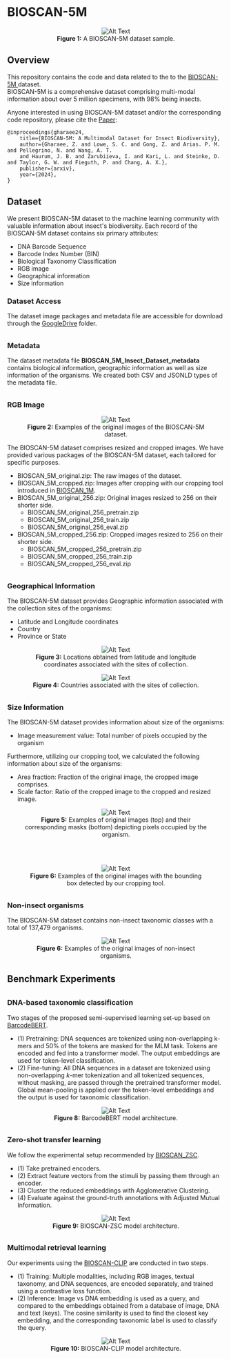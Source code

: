 # BIOSCAN-5M
<figure style="text-align: center;">
  <img src="BIOSCAN_images/repo_images/fig1.png" alt="Alt Text" />
  <figcaption><b>Figure 1:</b> A BIOSCAN-5M dataset sample.</figcaption>
</figure>

##### <h2> Overview
This repository contains the code and data related to the to the [BIOSCAN-5M ](https://biodiversitygenomics.net/5M-insects/)
dataset.  
BIOSCAN-5M is a comprehensive dataset comprising multi-modal information about over 5 million specimens, with 98% being insects. 

Anyone interested in using BIOSCAN-5M dataset and/or the corresponding code repository, 
please cite the [Paper]():

```
@inproceedings{gharaee24,
    title={BIOSCAN-5M: A Multimodal Dataset for Insect Biodiversity},
    author={Gharaee, Z. and Lowe, S. C. and Gong, Z. and Arias. P. M. and Pellegrino, N. and Wang, A. T. 
    and Haurum, J. B. and Zarubiieva, I. and Kari, L. and Steinke, D. and Taylor, G. W. and Fieguth, P. and Chang, A. X.},
    publisher={arxiv},
    year={2024},
}
```

##### <h2> Dataset
We present BIOSCAN-5M dataset to the machine learning community with valuable information about insect's biodiversity. 
Each record of the BIOSCAN-5M dataset contains six primary attributes:
* DNA Barcode Sequence
* Barcode Index Number (BIN)
* Biological Taxonomy Classification
* RGB image
* Geographical information 
* Size information


##### <h3> Dataset Access
The dataset image packages and metadata file are accessible for download through 
the [GoogleDrive](https://drive.google.com/drive/u/1/folders/1Jc57eKkeiYrnUBc9WlIp-ZS_L1bVlT-0) folder.

###### <h3> Metadata 
The dataset metadata file **BIOSCAN_5M_Insect_Dataset_metadata** contains biological information, geographic information as well as 
size information of the organisms. We created both CSV and JSONLD types of the metadata file.

###### <h3> RGB Image 

<figure style="text-align: center;">
  <img src="BIOSCAN_images/repo_images/images_n.png" alt="Alt Text" />
  <figcaption><b>Figure 2:</b> Examples of the original images of the BIOSCAN-5M dataset.</figcaption>
</figure>


The BIOSCAN-5M dataset comprises resized and cropped images.
We have provided various packages of the BIOSCAN-5M dataset, each tailored for specific purposes.

* BIOSCAN_5M_original.zip: The raw images of the dataset.
* BIOSCAN_5M_cropped.zip: Images after cropping with our cropping tool introduced in [BIOSCAN_1M](https://github.com/zahrag/BIOSCAN-1M).
* BIOSCAN_5M_original_256.zip: Original images resized to 256 on their shorter side.
  * BIOSCAN_5M_original_256_pretrain.zip
  * BIOSCAN_5M_original_256_train.zip
  * BIOSCAN_5M_original_256_eval.zip
* BIOSCAN_5M_cropped_256.zip: Cropped images resized to 256 on their shorter side.
  * BIOSCAN_5M_cropped_256_pretrain.zip
  * BIOSCAN_5M_cropped_256_train.zip
  * BIOSCAN_5M_cropped_256_eval.zip


###### <h3> Geographical Information
The BIOSCAN-5M dataset provides Geographic information associated with the collection sites of the organisms:
* Latitude and Longitude coordinates
* Country
* Province or State

<figure style="text-align: center;">
  <img src="BIOSCAN_images/repo_images/BIOSCAN_5M_Insect_Dataset_lat_lon_map.png" alt="Alt Text" />
  <figcaption><b>Figure 3:</b> Locations obtained from latitude and longitude coordinates associated with the sites of collection.</figcaption>
</figure>

<figure style="text-align: center;">
  <img src="BIOSCAN_images/repo_images/map_supplement3.png" alt="Alt Text" />
  <figcaption><b>Figure 4:</b> Countries associated with the sites of collection.</figcaption>
</figure>


###### <h3> Size Information
The BIOSCAN-5M dataset provides information about size of the organisms:
* Image measurement value: Total number of pixels occupied by the organism

Furthermore, utilizing our cropping tool, we calculated the following information about size of the organisms:
* Area fraction: Fraction of the original image, the cropped image comprises.
* Scale factor: Ratio of the cropped image to the cropped and resized image.

<figure style="text-align: center;">
  <img src="BIOSCAN_images/repo_images/images_masks.png" alt="Alt Text" />
  <figcaption><b>Figure 5:</b> Examples of original images (top) and their corresponding masks (bottom) depicting pixels occupied by the organism.</figcaption>
</figure>

<br><br>

<figure style="text-align: center;">
  <img src="BIOSCAN_images/repo_images/area_frac.png" alt="Alt Text" />
  <figcaption><b>Figure 6:</b> Examples of the original images with the bounding box detected by our cropping tool.</figcaption>
</figure>

###### <h3> Non-insect organisms
The BIOSCAN-5M dataset contains non-insect taxonomic classes with a total of 137,479 organisms.

<figure style="text-align: center;">
  <img src="BIOSCAN_images/repo_images/non_insect.png" alt="Alt Text" />
  <figcaption><b>Figure 6:</b> Examples of the original images of non-insect organisms.</figcaption>
</figure>

###### <h2> Benchmark Experiments

###### <h3> DNA-based taxonomic classification
Two stages of the proposed semi-supervised learning set-up based on [BarcodeBERT](https://arxiv.org/abs/2311.02401). 
* (1) Pretraining: DNA sequences are tokenized using non-overlapping k-mers and 50% of the tokens are masked for the MLM task. 
Tokens are encoded and fed into a transformer model. The output embeddings are used for token-level classification. 
* (2) Fine-tuning: All DNA sequences in a dataset are tokenized using non-overlapping $k$-mer tokenization and all tokenized sequences, without masking, are passed through the pretrained transformer model.  Global mean-pooling is applied over the token-level embeddings and the output is used for taxonomic classification.
<figure style="text-align: center;">
  <img src="BIOSCAN_images/repo_images/barcode_bert_n2.png" alt="Alt Text" />
  <figcaption><b>Figure 8:</b> BarcodeBERT model architecture.</figcaption>
</figure>

###### <h3> Zero-shot transfer learning
We follow the experimental setup recommended by [BIOSCAN_ZSC](https://arxiv.org/abs/2406.02465). 
* (1) Take pretrained encoders. 
* (2) Extract feature vectors from the stimuli by passing them through an encoder. 
* (3) Cluster the reduced embeddings with Agglomerative Clustering. 
* (4) Evaluate against the ground-truth annotations with Adjusted Mutual Information.

<figure style="text-align: center;">
  <img src="BIOSCAN_images/repo_images/bioscan_zsc_n1.png" alt="Alt Text" />
  <figcaption><b>Figure 9:</b> BIOSCAN-ZSC model architecture.</figcaption>
</figure>

###### <h3> Multimodal retrieval learning
Our experiments using the [BIOSCAN-CLIP](https://arxiv.org/abs/2405.17537) are conducted in two steps. 
* (1) Training: Multiple modalities, including RGB images, textual taxonomy, and DNA sequences, are encoded separately, 
and trained using a contrastive loss function. 
* (2) Inference: Image vs DNA embedding is used as a query, and compared to the embeddings obtained from a database of image, 
DNA and text (keys). The cosine similarity is used to find the closest key embedding, and the corresponding taxonomic label is used to classify the query.

<figure style="text-align: center;">
  <img src="BIOSCAN_images/repo_images/bioscan_clip.png" alt="Alt Text" />
  <figcaption><b>Figure 10:</b> BIOSCAN-CLIP model architecture.</figcaption>
</figure>

